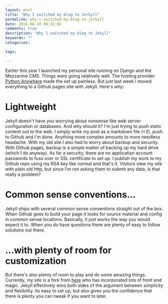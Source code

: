 ```yaml
---
layout: post
title: "Why I switched my blog to Jerkyll"
permalink: why-i-switched-my-blog-to-jerkyll
date: 2016-08-10 08:32:02
comments: true
description: "Why I switched my blog to Jekyll"
keywords: ""
categories:

tags:

---
```


Earlier this year I launched my personal site running on Django and the Mezzanine CMS. Things were going relatively well. The hosting provider [Python Anywhere](https://www.pythonanywhere.com) made the set up painless. But just last week I moved everything to a Github pages site with Jekyll. Here's why:

# Lightweight

Jekyll doesn't have you worrying about nonsense like web server configuration or databases. And why should it? I'm just trying to push static content out to the web. I simply write my post as a markdown file (<3), push to Github and I'm done. Anything more complex amounts to more needless headache. With my old site I also had to worry about backup and security. With Github pages, backup is a simple matter of backing up my hard drive (which I do anyway). As far a security, there are no application account passwords to fuss over or SSL certificate to set up. I publish my work to my Github repo using my RSA key like normal and that's it. Visitors view my site with plain old http, but since I'm not asking them to submit any data, is that really a problem?

# Common sense conventions...

Jekyll ships with several common sense conventions straight out of the box. When Github goes to build your page it looks for source material and config in common sense locations. Basically, it just works the way you would expect it to. When you do have questions there are plenty of easy to follow solutions out there.

# ...with plenty of room for customization

But there's also plenty of room to play and do some amazing things. Currently, my site is a fork from [here](https://github.com/nandomoreirame/nandomoreira-jekyll-theme) who has incorporated lots of front end magic. Jekyll effectively wins both sides of the argument between simplicity and flexibility. Its easy to set up, but also gives you the confidence that there is plenty you can tweak if you want to later.
